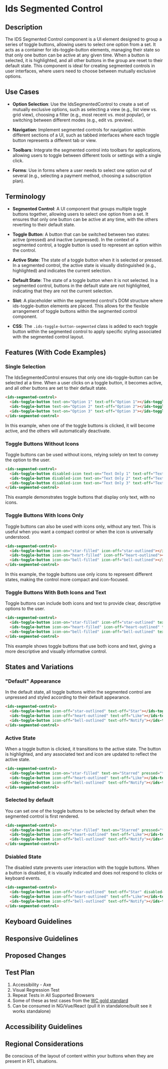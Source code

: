 # Ids Segmented Control

## Description

The IDS Segmented Control component is a UI element designed to group a series of toggle buttons, allowing users to select one option from a set. It acts as a container for ids-toggle-button elements, managing their state so that only one button can be active at any given time. When a button is selected, it is highlighted, and all other buttons in the group are reset to their default state. This component is ideal for creating segmented controls in user interfaces, where users need to choose between mutually exclusive options.

## Use Cases

- **Option Selection**: Use the IdsSegmentedControl to create a set of mutually exclusive options, such as selecting a view (e.g., list view vs. grid view), choosing a filter (e.g., most recent vs. most popular), or switching between different modes (e.g., edit vs. preview).

- **Navigation**: Implement segmented controls for navigation within different sections of a UI, such as tabbed interfaces where each toggle button represents a different tab or view.

- **Toolbars**: Integrate the segmented control into toolbars for applications, allowing users to toggle between different tools or settings with a single click.

- **Forms**: Use in forms where a user needs to select one option out of several (e.g., selecting a payment method, choosing a subscription plan).

## Terminology

- **Segmented Control**: A UI component that groups multiple toggle buttons together, allowing users to select one option from a set. It ensures that only one button can be active at any time, with the others reverting to their default state.

- **Toggle Button**: A button that can be switched between two states: active (pressed) and inactive (unpressed). In the context of a segmented control, a toggle button is used to represent an option within the control.

- **Active State**: The state of a toggle button when it is selected or pressed. In a segmented control, the active state is visually distinguished (e.g., highlighted) and indicates the current selection.

- **Default State**: The state of a toggle button when it is not selected. In a segmented control, buttons in the default state are not highlighted, indicating that they are not the current selection.

- **Slot**: A placeholder within the segmented control's DOM structure where ids-toggle-button elements are placed. This allows for the flexible arrangement of toggle buttons within the segmented control component.

- **CSS**: The `.ids-toggle-button-segmented` class is added to each toggle button within the segmented control to apply specific styling associated with the segmented control layout.

## Features (With Code Examples)

### Single Selection

The IdsSegmentedControl ensures that only one ids-toggle-button can be selected at a time. When a user clicks on a toggle button, it becomes active, and all other buttons are set to their default state.

```html
<ids-segmented-control>
  <ids-toggle-button text-on="Option 1" text-off="Option 1"></ids-toggle-button>
  <ids-toggle-button text-on="Option 2" text-off="Option 2"></ids-toggle-button>
  <ids-toggle-button text-on="Option 3" text-off="Option 3"></ids-toggle-button>
</ids-segmented-control>
```

In this example, when one of the toggle buttons is clicked, it will become active, and the others will automatically deactivate.

### Toggle Buttons Without Icons

Toggle buttons can be used without icons, relying solely on text to convey the option to the user.

```html
<ids-segmented-control>
  <ids-toggle-button disabled-icon text-on="Text Only 1" text-off="Text Only 1"></ids-toggle-button>
  <ids-toggle-button disabled-icon text-on="Text Only 2" text-off="Text Only 2"></ids-toggle-button>
  <ids-toggle-button disabled-icon text-on="Text Only 3" text-off="Text Only 3"></ids-toggle-button>
</ids-segmented-control>
```

This example demonstrates toggle buttons that display only text, with no icons.

### Toggle Buttons With Icons Only

Toggle buttons can also be used with icons only, without any text. This is useful when you want a compact control or when the icon is universally understood.

```html
<ids-segmented-control>
  <ids-toggle-button icon-on="star-filled" icon-off="star-outlined"></ids-toggle-button>
  <ids-toggle-button icon-on="heart-filled" icon-off="heart-outlined"></ids-toggle-button>
  <ids-toggle-button icon-on="bell-filled" icon-off="bell-outlined"></ids-toggle-button>
</ids-segmented-control>
```

In this example, the toggle buttons use only icons to represent different states, making the control more compact and icon-focused.

### Toggle Buttons With Both Icons and Text

Toggle buttons can include both icons and text to provide clear, descriptive options to the user.

```html
<ids-segmented-control>
  <ids-toggle-button icon-on="star-filled" icon-off="star-outlined" text-on="Starred" text-off="Star"></ids-toggle-button>
  <ids-toggle-button icon-on="heart-filled" icon-off="heart-outlined" text-on="Liked" text-off="Like"></ids-toggle-button>
  <ids-toggle-button icon-on="bell-filled" icon-off="bell-outlined" text-on="Notified" text-off="Notify"></ids-toggle-button>
</ids-segmented-control>
```
This example shows toggle buttons that use both icons and text, giving a more descriptive and visually informative control.


## States and Variations

### "Default" Appearance

In the default state, all toggle buttons within the segmented control are unpressed and styled according to their default appearance.

```html
<ids-segmented-control>
  <ids-toggle-button icon-off="star-outlined" text-off="Star"></ids-toggle-button>
  <ids-toggle-button icon-off="heart-outlined" text-off="Like"></ids-toggle-button>
  <ids-toggle-button icon-off="bell-outlined" text-off="Notify"></ids-toggle-button>
</ids-segmented-control>
```

### Active State

When a toggle button is clicked, it transitions to the active state. The button is highlighted, and any associated text and icon are updated to reflect the active state.

```html
<ids-segmented-control>
  <ids-toggle-button icon-on="star-filled" text-on="Starred" pressed="true"></ids-toggle-button>
  <ids-toggle-button icon-off="heart-outlined" text-off="Like"></ids-toggle-button>
  <ids-toggle-button icon-off="bell-outlined" text-off="Notify"></ids-toggle-button>
</ids-segmented-control>
```

### Selected by default

You can set one of the toggle buttons to be selected by default when the segmented control is first rendered.

```html
<ids-segmented-control>
  <ids-toggle-button icon-on="star-filled" text-on="Starred" pressed="true"></ids-toggle-button>
  <ids-toggle-button icon-off="heart-outlined" text-off="Like"></ids-toggle-button>
  <ids-toggle-button icon-off="bell-outlined" text-off="Notify"></ids-toggle-button>
</ids-segmented-control>
```

### Dsiabled State

The disabled state prevents user interaction with the toggle buttons. When a button is disabled, it is visually indicated and does not respond to clicks or keyboard events.

```html
<ids-segmented-control>
  <ids-toggle-button icon-off="star-outlined" text-off="Star" disabled="true"></ids-toggle-button>
  <ids-toggle-button icon-off="heart-outlined" text-off="Like"></ids-toggle-button>
  <ids-toggle-button icon-off="bell-outlined" text-off="Notify"></ids-toggle-button>
</ids-segmented-control>
```

## Keyboard Guidelines

## Responsive Guidelines

## Proposed Changes

## Test Plan

1. Accessibility - Axe
1. Visual Regression Test
1. Repeat Tests in All Supported Browsers
1. Some of these as test cases from the [WC gold standard](https://github.com/webcomponents/gold-standard/wiki#api)
1. Can be consumed in NG/Vue/React (pull it in standalone/built see it works standalone)

## Accessibility Guidelines

## Regional Considerations

Be conscious of the layout of content within your buttons when they are present in RTL situations.

